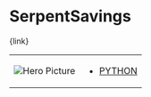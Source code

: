 # SerpentSavings 

{link}
<table>
<tr>
<td>

![Hero Picture](hero.png?raw=true "Hero Picture")

</td>
<td>
<ul>
<li>

[PYTHON](SerpentSavings.py)

</li>
</td>
</tr>
<table>